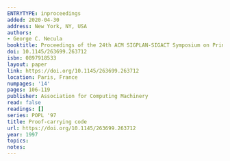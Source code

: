```yaml
---
ENTRYTYPE: inproceedings
added: 2020-04-30
address: New York, NY, USA
authors:
- George C. Necula
booktitle: Proceedings of the 24th ACM SIGPLAN-SIGACT Symposium on Principles of Programming Languages
doi: 10.1145/263699.263712
isbn: 0897918533
layout: paper
link: https://doi.org/10.1145/263699.263712
location: Paris, France
numpages: '14'
pages: 106-119
publisher: Association for Computing Machinery
read: false
readings: []
series: POPL '97
title: Proof-carrying code
url: https://doi.org/10.1145/263699.263712
year: 1997
topics:
notes:
---
```

